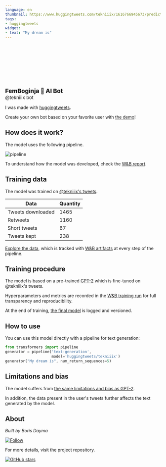 ```yaml
---
language: en
thumbnail: https://www.huggingtweets.com/tekniiix/1616766945673/predictions.png
tags:
- huggingtweets
widget:
- text: "My dream is"
---
```


<div>
<div style="width: 132px; height:132px; border-radius: 50%; background-size: cover; background-image: url('https://pbs.twimg.com/profile_images/1208887867734282240/1_tvUp_c_400x400.jpg')">
</div>
<div style="margin-top: 8px; font-size: 19px; font-weight: 800">FemBoginja 🤖 AI Bot </div>
<div style="font-size: 15px">@tekniiix bot</div>
</div>

I was made with [huggingtweets](https://github.com/borisdayma/huggingtweets).

Create your own bot based on your favorite user with [the demo](https://colab.research.google.com/github/borisdayma/huggingtweets/blob/master/huggingtweets-demo.ipynb)!

## How does it work?

The model uses the following pipeline.

![pipeline](https://github.com/borisdayma/huggingtweets/blob/master/img/pipeline.png?raw=true)

To understand how the model was developed, check the [W&B report](https://wandb.ai/wandb/huggingtweets/reports/HuggingTweets-Train-a-Model-to-Generate-Tweets--VmlldzoxMTY5MjI).

## Training data

The model was trained on [@tekniiix's tweets](https://twitter.com/tekniiix).

| Data | Quantity |
| --- | --- |
| Tweets downloaded | 1465 |
| Retweets | 1160 |
| Short tweets | 67 |
| Tweets kept | 238 |

[Explore the data](https://wandb.ai/wandb/huggingtweets/runs/nzciire7/artifacts), which is tracked with [W&B artifacts](https://docs.wandb.com/artifacts) at every step of the pipeline.

## Training procedure

The model is based on a pre-trained [GPT-2](https://huggingface.co/gpt2) which is fine-tuned on @tekniiix's tweets.

Hyperparameters and metrics are recorded in the [W&B training run](https://wandb.ai/wandb/huggingtweets/runs/1bd0w815) for full transparency and reproducibility.

At the end of training, [the final model](https://wandb.ai/wandb/huggingtweets/runs/1bd0w815/artifacts) is logged and versioned.

## How to use

You can use this model directly with a pipeline for text generation:

```python
from transformers import pipeline
generator = pipeline('text-generation',
                     model='huggingtweets/tekniiix')
generator("My dream is", num_return_sequences=5)
```

## Limitations and bias

The model suffers from [the same limitations and bias as GPT-2](https://huggingface.co/gpt2#limitations-and-bias).

In addition, the data present in the user's tweets further affects the text generated by the model.

## About

*Built by Boris Dayma*

[![Follow](https://img.shields.io/twitter/follow/borisdayma?style=social)](https://twitter.com/intent/follow?screen_name=borisdayma)

For more details, visit the project repository.

[![GitHub stars](https://img.shields.io/github/stars/borisdayma/huggingtweets?style=social)](https://github.com/borisdayma/huggingtweets)
